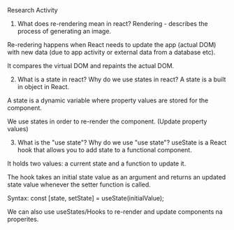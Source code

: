Research Activity
1. What does re-rendering mean in react?
Rendering - describes the process of generating an image.

Re-redering happens when React needs to update the app (actual DOM) with new data (due to app activity or external data from a database etc).

It compares the virtual DOM and repaints the actual DOM.


2. What is a state in react? Why do we use states in react?
A state is a built in object in React. 

A state is a dynamic variable where property values are stored for the component.

We use states in order to re-render the component.
(Update property values)


3. What is the "use state"? Why do we use "use state"?
useState is a React hook that allows you to add state to a functional component.

It holds two values: a current state and a function to update it.

The hook takes an initial state value as an argument and returns an updated state value whenever the setter function is called.

Syntax:
const [state, setState] = useState(initialValue);

We can also use useStates/Hooks to re-render and update components na properites.